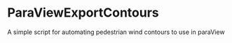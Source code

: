 # ParaViewExportContours
A simple script for automating pedestrian wind contours to use in paraView
